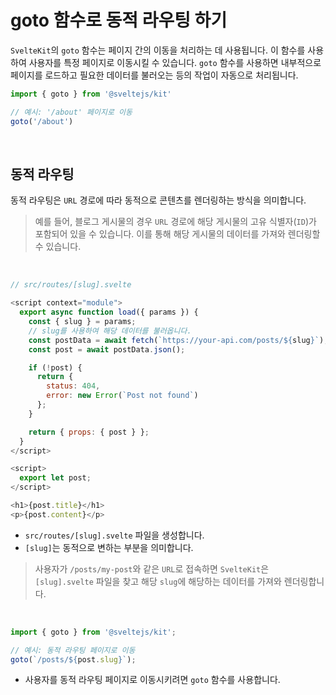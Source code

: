 # goto 함수로 동적 라우팅 하기

`SvelteKit`의 `goto` 함수는 페이지 간의 이동을 처리하는 데 사용됩니다. 이 함수를 사용하여 사용자를 특정 페이지로 이동시킬 수 있습니다. `goto` 함수를 사용하면 내부적으로 페이지를 로드하고 필요한 데이터를 불러오는 등의 작업이 자동으로 처리됩니다.

```js
import { goto } from '@sveltejs/kit'

// 예시: '/about' 페이지로 이동
goto('/about')
```

&nbsp;

## 동적 라우팅

동적 라우팅은 `URL` 경로에 따라 동적으로 콘텐츠를 렌더링하는 방식을 의미합니다.

> 예를 들어, 블로그 게시물의 경우 `URL` 경로에 해당 게시물의 고유 식별자(`ID`)가 포함되어 있을 수 있습니다. 이를 통해 해당 게시물의 데이터를 가져와 렌더링할 수 있습니다.

&nbsp;

```js
// src/routes/[slug].svelte

<script context="module">
  export async function load({ params }) {
    const { slug } = params;
    // slug를 사용하여 해당 데이터를 불러옵니다.
    const postData = await fetch(`https://your-api.com/posts/${slug}`);
    const post = await postData.json();

    if (!post) {
      return {
        status: 404,
        error: new Error(`Post not found`)
      };
    }

    return { props: { post } };
  }
</script>

<script>
  export let post;
</script>

<h1>{post.title}</h1>
<p>{post.content}</p>
```

- `src/routes/[slug].svelte` 파일을 생성합니다.
- `[slug]`는 동적으로 변하는 부분을 의미합니다.

> 사용자가 `/posts/my-post`와 같은 `URL`로 접속하면 `SvelteKit`은 `[slug].svelte` 파일을 찾고 해당 `slug`에 해당하는 데이터를 가져와 렌더링합니다.

&nbsp;

```js
import { goto } from '@sveltejs/kit';

// 예시: 동적 라우팅 페이지로 이동
goto(`/posts/${post.slug}`);
```

- 사용자를 동적 라우팅 페이지로 이동시키려면 `goto` 함수를 사용합니다.
